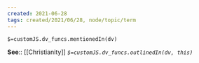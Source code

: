 ```yaml
---
created: 2021-06-28
tags: created/2021/06/28, node/topic/term
---
```

`$=customJS.dv_funcs.mentionedIn(dv)`


**See**:: [[Christianity]]
*`$=customJS.dv_funcs.outlinedIn(dv, this)`*
